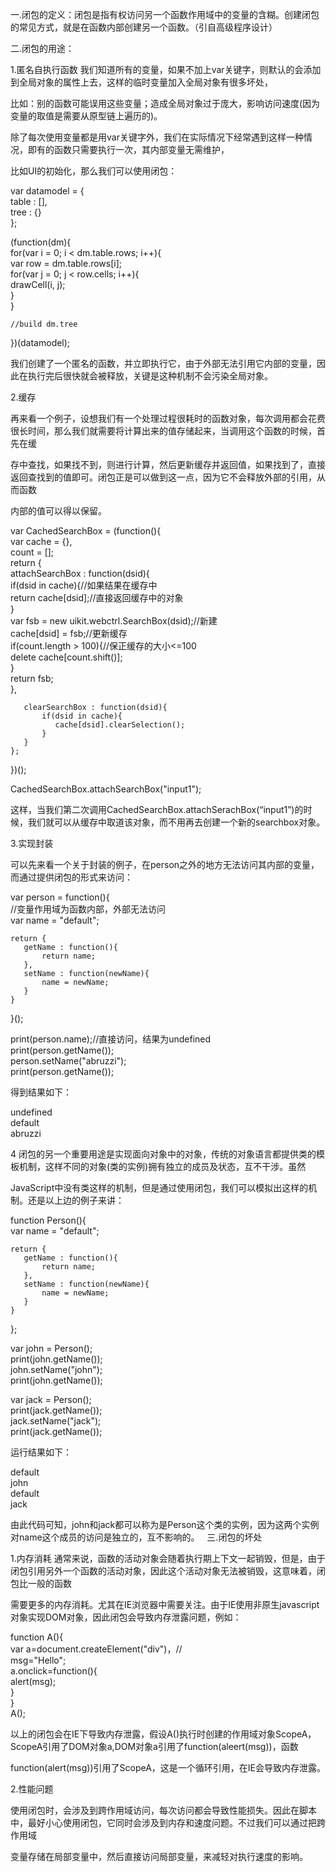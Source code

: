 一.闭包的定义：闭包是指有权访问另一个函数作用域中的变量的含糊。创建闭包的常见方式，就是在函数内部创建另一个函数。（引自高级程序设计）

二.闭包的用途：

1.匿名自执行函数 
  我们知道所有的变量，如果不加上var关键字，则默认的会添加到全局对象的属性上去，这样的临时变量加入全局对象有很多坏处，
  
  比如：别的函数可能误用这些变量；造成全局对象过于庞大，影响访问速度(因为变量的取值是需要从原型链上遍历的)。
  
  除了每次使用变量都是用var关键字外，我们在实际情况下经常遇到这样一种情况，即有的函数只需要执行一次，其内部变量无需维护，
  
  比如UI的初始化，那么我们可以使用闭包：
  
  var datamodel = {    
    table : [],    
    tree : {}    
  };    
     
 (function(dm){    
    for(var i = 0; i < dm.table.rows; i++){    
       var row = dm.table.rows[i];    
       for(var j = 0; j < row.cells; i++){    
           drawCell(i, j);    
       }    
    }    
       
    //build dm.tree      
  })(datamodel);   
  
  我们创建了一个匿名的函数，并立即执行它，由于外部无法引用它内部的变量，因此在执行完后很快就会被释放，关键是这种机制不会污染全局对象。
  
  2.缓存
  
  再来看一个例子，设想我们有一个处理过程很耗时的函数对象，每次调用都会花费很长时间，那么我们就需要将计算出来的值存储起来，当调用这个函数的时候，首先在缓
  
  存中查找，如果找不到，则进行计算，然后更新缓存并返回值，如果找到了，直接返回查找到的值即可。闭包正是可以做到这一点，因为它不会释放外部的引用，从而函数
  
  内部的值可以得以保留。
  
  var CachedSearchBox = (function(){    
    var cache = {},    
       count = [];    
    return {    
       attachSearchBox : function(dsid){    
           if(dsid in cache){//如果结果在缓存中    
              return cache[dsid];//直接返回缓存中的对象    
           }    
           var fsb = new uikit.webctrl.SearchBox(dsid);//新建    
           cache[dsid] = fsb;//更新缓存    
           if(count.length > 100){//保正缓存的大小<=100    
              delete cache[count.shift()];    
           }    
           return fsb;          
       },    
     
       clearSearchBox : function(dsid){    
           if(dsid in cache){    
              cache[dsid].clearSelection();      
           }    
       }    
    };    
})();    
     
CachedSearchBox.attachSearchBox("input1");    

这样，当我们第二次调用CachedSearchBox.attachSerachBox(“input1”)的时候，我们就可以从缓存中取道该对象，而不用再去创建一个新的searchbox对象。

3.实现封装

可以先来看一个关于封装的例子，在person之外的地方无法访问其内部的变量，而通过提供闭包的形式来访问：

var person = function(){    
    //变量作用域为函数内部，外部无法访问    
    var name = "default";       
       
    return {    
       getName : function(){    
           return name;    
       },    
       setName : function(newName){    
           name = newName;    
       }    
    }    
}();    
     
print(person.name);//直接访问，结果为undefined    
print(person.getName());    
person.setName("abruzzi");    
print(person.getName());    
   
得到结果如下：  
   
undefined  
default  
abruzzi  

4 闭包的另一个重要用途是实现面向对象中的对象，传统的对象语言都提供类的模板机制，这样不同的对象(类的实例)拥有独立的成员及状态，互不干涉。虽然

JavaScript中没有类这样的机制，但是通过使用闭包，我们可以模拟出这样的机制。还是以上边的例子来讲：

function Person(){    
    var name = "default";       
       
    return {    
       getName : function(){    
           return name;    
       },    
       setName : function(newName){    
           name = newName;    
       }    
    }    
};    
     
     
var john = Person();    
print(john.getName());    
john.setName("john");    
print(john.getName());    
     
var jack = Person();    
print(jack.getName());    
jack.setName("jack");    
print(jack.getName());    
   
运行结果如下：  
   
default  
john  
default  
jack  

由此代码可知，john和jack都可以称为是Person这个类的实例，因为这两个实例对name这个成员的访问是独立的，互不影响的。
  
三.闭包的坏处

1.内存消耗
 通常来说，函数的活动对象会随着执行期上下文一起销毁，但是，由于闭包引用另外一个函数的活动对象，因此这个活动对象无法被销毁，这意味着，闭包比一般的函数
 
 需要更多的内存消耗。尤其在IE浏览器中需要关注。由于IE使用非原生javascript对象实现DOM对象，因此闭包会导致内存泄露问题，例如：
 
 function A(){  
      var a=document.createElement("div")，//  
            msg="Hello";  
       a.onclick=function(){  
          alert(msg);  
          }  
   }  
 A(); 
 
 以上的闭包会在IE下导致内存泄露，假设A()执行时创建的作用域对象ScopeA，ScopeA引用了DOM对象a,DOM对象a引用了function(aleert(msg))，函数
 
 function(alert(msg))引用了ScopeA，这是一个循环引用，在IE会导致内存泄露。
 
 2.性能问题

使用闭包时，会涉及到跨作用域访问，每次访问都会导致性能损失。因此在脚本中，最好小心使用闭包，它同时会涉及到内存和速度问题。不过我们可以通过把跨作用域

变量存储在局部变量中，然后直接访问局部变量，来减轻对执行速度的影响。
 
